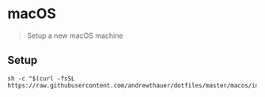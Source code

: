 # macOS

> Setup a new macOS machine

## Setup

```shell
sh -c "$(curl -fsSL https://raw.githubusercontent.com/andrewthauer/dotfiles/master/macos/install.sh)"
```
